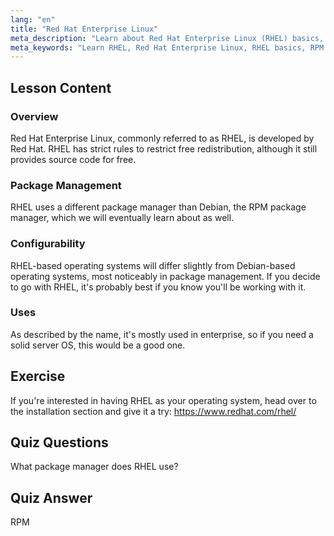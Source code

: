 ```yaml
---
lang: "en"
title: "Red Hat Enterprise Linux"
meta_description: "Learn about Red Hat Enterprise Linux (RHEL) basics, its RPM package manager, and enterprise uses. Understand RHEL's core differences and benefits."
meta_keywords: "Learn RHEL, Red Hat Enterprise Linux, RHEL basics, RPM package manager, Linux server OS, beginner RHEL, RHEL guide"
---
```


## Lesson Content

### Overview

Red Hat Enterprise Linux, commonly referred to as RHEL, is developed by Red Hat. RHEL has strict rules to restrict free redistribution, although it still provides source code for free.

### Package Management

RHEL uses a different package manager than Debian, the RPM package manager, which we will eventually learn about as well.

### Configurability

RHEL-based operating systems will differ slightly from Debian-based operating systems, most noticeably in package management. If you decide to go with RHEL, it's probably best if you know you'll be working with it.

### Uses

As described by the name, it's mostly used in enterprise, so if you need a solid server OS, this would be a good one.

## Exercise

If you're interested in having RHEL as your operating system, head over to the installation section and give it a try: <https://www.redhat.com/rhel/>

## Quiz Questions

What package manager does RHEL use?

## Quiz Answer

RPM
